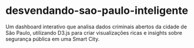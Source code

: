 # desvendando-sao-paulo-inteligente
Um dashboard interativo que analisa dados criminais abertos da cidade de São Paulo, utilizando D3.js para criar visualizações ricas e insights sobre segurança pública em uma Smart City.
